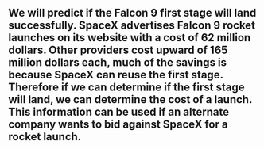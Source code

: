 ## We will predict if the Falcon 9 first stage will land successfully. SpaceX advertises Falcon 9 rocket launches on its website with a cost of 62 million dollars. Other providers cost upward of 165 million dollars each, much of the savings is because SpaceX can reuse the first stage. Therefore if we can determine if the first stage will land, we can determine the cost of a launch. This information can be used if an alternate company wants to bid against SpaceX for a rocket launch.
